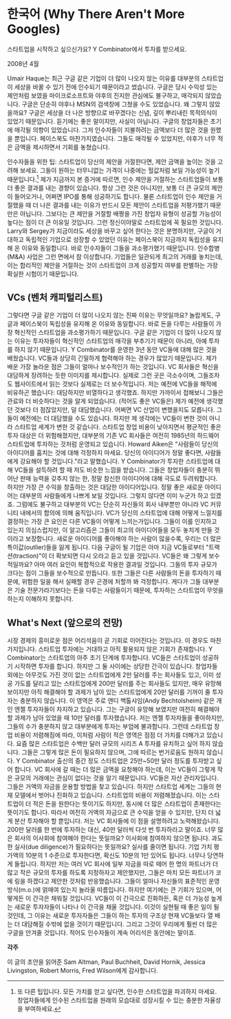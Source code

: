 # 한국어 (Why There Aren't More Googles)

스타트업을 시작하고 싶으신가요?
Y Combinator에서 투자를 받으세요.

2008년 4월

Umair Haque는 최근 구글 같은 기업이 더 많이 나오지 않는 이유를 대부분의 스타트업이 세상을 바꿀 수 있기 전에 인수되기 때문이라고 썼습니다. 구글은 당시 수익성 있는 제안처럼 보였을 마이크로소프트와 야후의 진지한 관심에도 불구하고, 매각되지 않았습니다. 구글은 단순히 야후나 MSN의 검색창에 그쳤을 수도 있었습니다.
왜 그렇지 않았을까요? 구글은 세상을 더 나은 방향으로 바꾸겠다는 신념, 깊이 뿌리내린 목적의식이 있었기 때문입니다.
듣기에는 좋은 말이지만, 사실이 아닙니다. 구글의 창업자들은 초기에 매각될 의향이 있었습니다. 그저 인수자들이 지불하려는 금액보다 더 많은 것을 원했을 뿐입니다.
페이스북도 마찬가지였습니다. 그들도 매각될 수 있었지만, 야후가 너무 적은 금액을 제시하면서 기회를 놓쳤습니다.

인수자들을 위한 팁: 스타트업이 당신의 제안을 거절한다면, 제안 금액을 높이는 것을 고려해 보세요. 그들이 원하는 터무니없는 가격이 나중에는 헐값처럼 보일 가능성이 높기 때문입니다.[^1]
제가 지금까지 본 증거에 따르면, 인수 제안을 거절하는 스타트업들이 보통 더 좋은 결과를 내는 경향이 있습니다. 항상 그런 것은 아니지만, 보통 더 큰 규모의 제안이 들어오거나, 어쩌면 IPO를 통해 성공하기도 합니다.
물론 스타트업이 인수 제안을 거절했을 때 더 나은 결과를 내는 이유가 반드시 모든 제안이 스타트업을 저평가했기 때문만은 아닙니다. 그보다는 큰 제안을 거절할 배짱을 가진 창업자 유형이 성공할 가능성이 높다는 점이 더 큰 이유일 것입니다. 그런 정신이야말로 스타트업에 꼭 필요한 것입니다.
Larry와 Sergey가 지금이라도 세상을 바꾸고 싶어 한다는 것은 분명하지만, 구글이 거대하고 독립적인 기업으로 성장할 수 있었던 이유는 페이스북이 지금까지 독립성을 유지해 온 이유와 동일합니다. 바로 인수자들이 그들을 과소평가했기 때문입니다.
인수합병(M&A) 사업은 그런 면에서 참 이상합니다. 기업들은 일관되게 최고의 거래를 놓치는데, 이는 합리적인 제안을 거절하는 것이 스타트업이 크게 성공할지 여부를 판별하는 가장 확실한 시험이기 때문입니다.

## VCs (벤처 캐피털리스트)

그렇다면 구글 같은 기업이 더 많이 나오지 않는 진짜 이유는 무엇일까요? 놀랍게도, 구글과 페이스북이 독립성을 유지해 온 이유와 동일합니다. 바로 돈을 다루는 사람들이 가장 혁신적인 스타트업을 과소평가하기 때문입니다.
구글 같은 기업이 더 많이 나오지 않는 이유는 투자자들이 혁신적인 스타트업의 매각을 부추기기 때문이 아니라, 아예 투자를 하지 않기 때문입니다.
Y Combinator를 운영한 3년 동안 VC들에 대해 많은 것을 배웠습니다. VC들과 상당히 긴밀하게 협력해야 하는 경우가 많았기 때문입니다. 제가 배운 가장 놀라운 점은 그들이 얼마나 보수적인가 하는 것입니다. VC 회사들은 혁신을 대담하게 장려하는 듯한 이미지를 제시합니다. 실제로 그런 곳은 극소수이며, 그들조차도 웹사이트에서 읽는 것보다 실제로는 더 보수적입니다.
저는 예전에 VC들을 해적에 비유하곤 했습니다: 대담하지만 비열하다고 생각했죠. 하지만 가까이서 접해보니 그들은 관료와 더 비슷하다는 것을 알게 되었습니다. (적어도 좋은 VC들은) 제가 예전에 생각했던 것보다 더 점잖았지만, 덜 대담했습니다. 어쩌면 VC 산업이 변했을지도 모릅니다. 그들이 예전에는 더 대담했을 수도 있습니다.
하지만 제 생각에는 VC들이 변한 것이 아니라 스타트업 세계가 변한 것 같습니다. 스타트업 창업 비용이 낮아지면서 평균적인 좋은 투자 대상은 더 위험해졌지만, 대부분의 기존 VC 회사들은 여전히 1985년의 하드웨어 스타트업에 투자하는 것처럼 운영되고 있습니다.
Howard Aiken은 "사람들이 당신의 아이디어를 훔치는 것에 대해 걱정하지 마세요. 당신의 아이디어가 정말 좋다면, 사람들에게 강요해야 할 것입니다."라고 말했습니다. Y Combinator가 투자한 스타트업에 대해 VC들을 설득하려 할 때 저도 비슷한 느낌을 받습니다. 그들은 창업자들이 충분히 뛰어난 판매 능력을 갖추지 않는 한, 정말 참신한 아이디어에 대해 극도로 두려워합니다.
하지만 가장 큰 수익을 창출하는 것은 대담한 아이디어입니다. 정말 좋은 새로운 아이디어는 대부분의 사람들에게 나쁘게 보일 것입니다. 그렇지 않다면 이미 누군가 하고 있겠죠. 그럼에도 불구하고 대부분의 VC는 단순히 자신들의 회사 내부뿐만 아니라 VC 커뮤니티 내에서의 합의에 의해 움직입니다. VC가 당신의 스타트업에 대해 어떻게 느낄지를 결정하는 가장 큰 요인은 다른 VC들이 어떻게 느끼는가입니다. 그들이 이를 인지하고 있는지 의심스럽지만, 이 알고리즘은 그들이 최고의 아이디어들을 모두 놓치게 만들 것이라고 보장합니다. 새로운 아이디어를 좋아해야 하는 사람이 많을수록, 우리는 더 많은 특이값(outlier)들을 잃게 됩니다.
다음 구글이 될 기업은 아마 지금 VC들로부터 "트랙션(traction)"이 더 확보되면 다시 오라고 듣고 있을 것입니다.
VC들은 왜 그렇게 보수적일까요? 아마 여러 요인이 복합적으로 작용한 결과일 것입니다. 그들의 투자 규모가 크다는 점이 그들을 보수적으로 만듭니다. 또한 그들은 다른 사람들의 돈을 투자하기 때문에, 위험한 일을 해서 실패할 경우 곤경에 처할까 봐 걱정합니다. 게다가 그들 대부분은 기술 전문가라기보다는 돈을 다루는 사람들이기 때문에, 투자하는 스타트업이 무엇을 하는지 이해하지 못합니다.

## What's Next (앞으로의 전망)

시장 경제의 흥미로운 점은 어리석음이 곧 기회로 이어진다는 것입니다. 이 경우도 마찬가지입니다. 스타트업 투자에는 거대하고 아직 활용되지 않은 기회가 존재합니다. Y Combinator는 스타트업의 아주 초기 단계에 투자합니다. VC들은 스타트업이 성공하기 시작하면 투자를 합니다. 하지만 그 둘 사이에는 상당한 간극이 있습니다.
창업자들 외에는 아무것도 가진 것이 없는 스타트업에게 2만 달러를 주는 회사들도 있고, 이미 성공 가도를 달리고 있는 스타트업에게 200만 달러를 주는 회사들도 있지만, 매우 유망해 보이지만 아직 해결해야 할 과제가 남아 있는 스타트업에게 20만 달러를 기꺼이 줄 투자자는 충분하지 않습니다.
이 영역은 주로 앤디 백톨샤임(Andy Bechtolsheim) 같은 개인 엔젤 투자자들이 차지하고 있습니다. 그는 구글이 유망해 보였지만 여전히 해결해야 할 과제가 남아 있었을 때 10만 달러를 투자했습니다. 저는 엔젤 투자자들을 좋아하지만, 그들의 수가 충분하지 않고 대부분에게 투자는 부업에 불과합니다.
그런데 스타트업 창업 비용이 저렴해짐에 따라, 이처럼 사람이 적은 영역은 점점 더 가치를 더해가고 있습니다. 요즘 많은 스타트업은 수백만 달러 규모의 시리즈 A 투자를 유치하고 싶어 하지 않습니다. 그들은 그렇게 많은 돈이 필요하지 않으며, 그에 따르는 번거로움도 원하지 않습니다. Y Combinator 출신의 중간 정도 스타트업은 25만~50만 달러 정도를 투자받고 싶어 합니다. VC 회사에 갈 때는 더 많은 금액을 요청해야 하는데, 이는 VC들이 그렇게 작은 규모의 거래에는 관심이 없다는 것을 알기 때문입니다.
VC들은 자산 관리자입니다. 그들은 거액의 자금을 운용할 방법을 찾고 있습니다. 하지만 스타트업 세계는 그들의 현재 모델에서 벗어나 진화하고 있습니다.
스타트업의 비용이 저렴해졌습니다. 이는 스타트업이 더 적은 돈을 원한다는 뜻이기도 하지만, 동시에 더 많은 스타트업이 존재한다는 뜻이기도 합니다. 따라서 여전히 거액의 자금으로 큰 수익을 얻을 수 있지만, 단지 더 넓게 분산 투자해야 할 뿐입니다.
저는 VC 회사들에 이 점을 설명하려고 노력해왔습니다. 200만 달러를 한 번에 투자하는 대신, 40만 달러씩 다섯 번 투자하라고 말이죠. 너무 많은 회사의 이사회에 참여해야 한다는 뜻일까요? 이사회에 참여하지 않으면 됩니다. 과도한 실사(due diligence)가 필요하다는 뜻일까요? 실사를 줄이면 됩니다. 기업 가치 평가액의 10분의 1 수준으로 투자한다면, 확신도 10분의 1만 있어도 됩니다.
너무나 당연하게 들립니다. 하지만 저는 여러 VC 회사에 일부 자금을 따로 떼어 한 명의 파트너가 더 많고 작은 규모의 투자를 하도록 지정하자고 제안했지만, 그들은 마치 모든 파트너가 코에 링을 하겠다고 제안한 것처럼 반응했습니다. 그들이 얼마나 자신들의 표준적인 운영 방식(m.o.)에 얽매여 있는지 놀라울 따름입니다.
하지만 여기에는 큰 기회가 있으며, 어떻게든 이 간극은 채워질 것입니다. VC들이 이 간극으로 진화하든, 혹은 더 가능성 높게는 새로운 투자자들이 나타나 이 간극을 채울 것입니다. 이것이 실현될 때 좋은 일이 될 것인데, 그 이유는 새로운 투자자들은 그들이 하는 투자의 구조상 현재 VC들보다 열 배는 더 대담해질 수밖에 없을 것이기 때문입니다. 그리고 그것이 우리에게 훨씬 더 많은 구글을 안겨줄 것입니다. 적어도 인수자들이 계속 어리석은 동안에는 말이죠.

**각주**

[^1]: 또 다른 팁입니다. 모든 가치를 얻고 싶다면, 인수한 스타트업을 파괴하지 마세요. 창업자들에게 인수된 스타트업을 원래의 모습대로 성장시킬 수 있는 충분한 자율성을 부여하세요.

이 글의 초안을 읽어준 Sam Altman, Paul Buchheit, David Hornik, Jessica Livingston, Robert Morris, Fred Wilson에게 감사합니다.